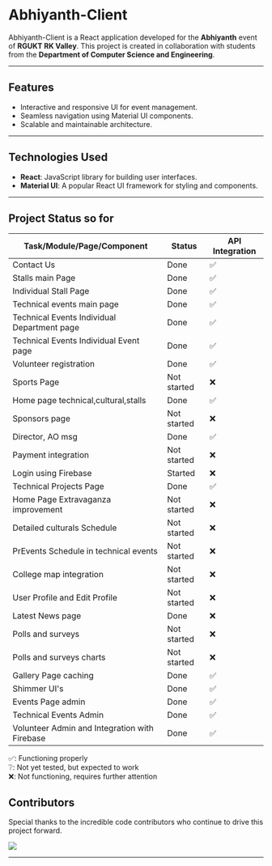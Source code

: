 # **Abhiyanth-Client**

Abhiyanth-Client is a React application developed for the **Abhiyanth** event of **RGUKT RK Valley**. This project is created in collaboration with students from the **Department of Computer Science and Engineering**.

---

## **Features**
- Interactive and responsive UI for event management.
- Seamless navigation using Material UI components.
- Scalable and maintainable architecture.

---

## **Technologies Used**
- **React**: JavaScript library for building user interfaces.
- **Material UI**: A popular React UI framework for styling and components.

---

## Project Status so for

| Task/Module/Page/Component                        | Status          | API Integration|
|-----------------------------------------|-----------------|----------------|
| Contact Us                              | Done            | ✅             |
| Stalls main Page                        | Done            | ✅             |
| Individual Stall Page                   | Done            | ✅             |
| Technical events main page              | Done            | ✅             |
| Technical Events Individual Department page | Done        | ✅             |
| Technical Events Individual Event page  | Done            | ✅             |
| Volunteer registration                  | Done            | ✅             |
| Sports Page                             | Not started     | ❌             |
| Home page technical,cultural,stalls     | Done            | ✅             |
| Sponsors page                           | Not started     | ❌             |
| Director, AO msg                        | Done            | ✅             |
| Payment integration                     | Not started     | ❌             |
| Login using Firebase                    | Started         | ❌             |
| Technical Projects Page                 |Done             | ✅             |
| Home Page Extravaganza improvement      | Not started     | ❌             |
| Detailed culturals Schedule             | Not started     | ❌             |
| PrEvents Schedule in technical events   | Not started     | ❌             |
| College map integration                 | Not started     | ❌             |
| User Profile and Edit Profile           | Not started     | ❌             |
| Latest News page                        | Done            | ❌             |
| Polls and surveys                       | Not started     | ❌             |
| Polls and surveys charts                | Not started     | ❌             |
| Gallery Page caching                    | Done            | ✅             |
| Shimmer UI's                            | Done            | ✅             |
| Events Page admin                       | Done            | ✅             |
| Technical Events Admin                  |Done             | ✅             |
| Volunteer Admin and Integration with Firebase | Done      | ✅             |


✅: Functioning properly  
❔: Not yet tested, but expected to work  
❌: Not functioning, requires further attention

## Contributors

Special thanks to the incredible code contributors who continue to drive this project forward.

<a href="https://github.com/Student-Recreation-Center-CSE-RKV/Abhiyanth-Client/graphs/contributors">
  <img src="https://contrib.rocks/image?repo=Student-Recreation-Center-CSE-RKV/Abhiyanth-Client" />
</a>

---
